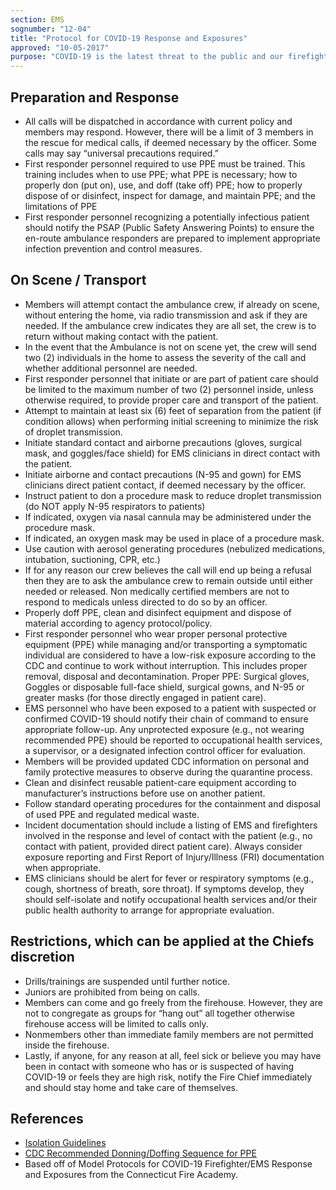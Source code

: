 ```yaml
---
section: EMS
sognumber: "12-04"
title: "Protocol for COVID-19 Response and Exposures"
approved: "10-05-2017"
purpose: "COVID-19 is the latest threat to the public and our firefighters of Connecticut. This guideline is set in place in order to minimize exposure and transmission of this virus as the pandemic develops to our first responders and fire department personnel."
---
```


Preparation and Response
------------------------

* All calls will be dispatched in accordance with current policy and members may respond. However, there will be a limit of 3 members in the rescue for medical calls, if deemed necessary by the officer. Some calls may say “universal precautions required.”
* First responder personnel required to use PPE must be trained. This training includes when to use PPE; what PPE is necessary; how to properly don (put on), use, and doff (take off) PPE; how to properly dispose of or disinfect, inspect for damage, and maintain PPE; and the limitations of PPE
* First responder personnel recognizing a potentially infectious patient should notify the PSAP (Public Safety Answering Points) to ensure the en-route ambulance responders are prepared to implement appropriate infection prevention and control measures.  

On Scene / Transport
--------------------

* Members will attempt contact the ambulance crew, if already on scene, without entering the home, via radio transmission and ask if they are needed. If the ambulance crew indicates they are all set, the crew is to return without making contact with the patient. 
* In the event that the Ambulance is not on scene yet, the crew will send two (2) individuals in the home to assess the severity of the call and whether additional personnel are needed.
* First responder personnel that initiate or are part of patient care should be limited to the maximum number of two (2) personnel inside, unless otherwise required, to provide proper care and transport of the patient.
* Attempt to maintain at least six (6) feet of separation from the patient (if condition allows) when performing initial screening to minimize the risk of droplet transmission.
* Initiate standard contact and airborne precautions (gloves, surgical mask, and goggles/face shield)  for EMS clinicians in direct contact with the patient.
* Initiate airborne and contact precautions (N-95 and gown) for EMS clinicians direct patient contact, if deemed necessary by the officer.
* Instruct patient to don a procedure mask to reduce droplet transmission (do NOT apply N-95 respirators to patients)
* If indicated, oxygen via nasal cannula may be administered under the procedure mask.
* If indicated, an oxygen mask may be used in place of a procedure mask.
* Use caution with aerosol generating procedures (nebulized medications, intubation, suctioning, CPR, etc.)
* If for any reason our crew believes the call will end up being a refusal then they are to ask the ambulance crew to remain outside until either needed or released. Non medically certified members are not to respond to medicals unless directed to do so by an officer.
* Properly doff PPE, clean and disinfect equipment and dispose of material according to agency protocol/policy.
* First responder personnel who wear proper personal protective equipment (PPE) while managing and/or transporting a symptomatic individual are considered to have a low-risk exposure according to the CDC and continue to work without interruption. This includes proper removal, disposal and decontamination. Proper PPE&colon; Surgical gloves, Goggles or disposable full-face shield, surgical gowns, and N-95 or greater masks (for those directly engaged in patient care).
* EMS personnel who have been exposed to a patient with suspected or confirmed COVID-19 should notify their chain of command to ensure appropriate follow-up. Any unprotected exposure (e.g., not wearing recommended PPE) should be reported to occupational health services, a supervisor, or a designated infection control officer for evaluation.
* Members will be provided updated CDC information on personal and family protective measures to observe during the quarantine process.
* Clean and disinfect reusable patient-care equipment according to manufacturer’s instructions before use on another patient.
* Follow standard operating procedures for the containment and disposal of used PPE and regulated medical waste.
* Incident documentation should include a listing of EMS and firefighters involved in the response and level of contact with the patient (e.g., no contact with patient, provided direct patient care). Always consider exposure reporting and First Report of Injury/Illness (FRI) documentation when appropriate.
* EMS clinicians should be alert for fever or respiratory symptoms (e.g., cough, shortness of breath, sore throat). If symptoms develop, they should self-isolate and notify occupational health services and/or their public health authority to arrange for appropriate evaluation.

Restrictions, which can be applied at the Chiefs discretion
-----------------------------------------------------------

* Drills/trainings are suspended until further notice.
* Juniors are prohibited from being on calls.
* Members can come and go freely from the firehouse. However, they are not to congregate as groups for “hang out” all together otherwise firehouse access will be limited to calls only.
* Nonmembers other than immediate family members are not permitted inside the firehouse.
* Lastly, if anyone, for any reason at all, feel sick or believe you may have been in contact with someone who has or is suspected of having COVID-19 or feels they are high risk, notify the Fire Chief immediately and should stay home and take care of themselves.

References
----------

* [Isolation Guidelines](https://www.cdc.gov/coronavirus/2019-ncov/hcp/guidance-risk-assesment-hcp.html)
* [CDC Recommended Donning/Doffing Sequence for PPE](https://www.cdc.gov/hai/pdfs/ppe/PPE-Sequence.pdf)
* Based off of Model Protocols for COVID-19 Firefighter/EMS Response and Exposures from the Connecticut Fire Academy.
